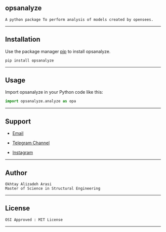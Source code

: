 ## opsanalyze

```
A python package To perform analysis of models created by opensees.
```

---

## Installation

Use the package manager [pip](https://pip.pypa.io/en/stable/) to install opsanalyze.

```
pip install opsanalyze
```
---
## Usage

Import opsanalyze in your Python code like this:

```python
import opsanalyze.analyze as opa
```

---
## Support
- [Email](mailto:ok.programss@gmail.com)

- [Telegram Channel](https://t.me/OKprograms)

- [Instagram](https://www.instagram.com/opensees_apps/?hl=en)


---
## Author
```
Okhtay Alizadeh Arasi
Master of Science in Structural Engineering
```

---
## License
```
OSI Approved : MIT License
```
---